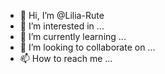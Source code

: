 - 👋 Hi, I’m @Lilia-Rute
- 👀 I’m interested in ...
- 🌱 I’m currently learning ...
- 💞️ I’m looking to collaborate on ...
- 📫 How to reach me ...

<!---
Lilia-Rute/Lilia-Rute is a ✨ special ✨ repository because its `README.md` (this file) appears on your GitHub profile.
You can click the Preview link to take a look at your changes.
--->
